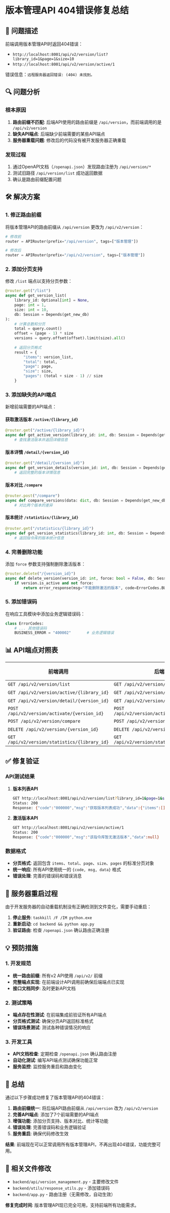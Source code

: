 # 版本管理API 404错误修复总结

## 🚨 问题描述

前端调用版本管理API时返回404错误：
- `http://localhost:8001/api/v2/version/list?library_id=1&page=1&size=10` 
- `http://localhost:8001/api/v2/version/active/1`

错误信息：`远程服务器返回错误: (404) 未找到。`

## 🔍 问题分析

### 根本原因
1. **路由前缀不匹配**: 后端API使用的路由前缀是 `/api/version`，而前端调用的是 `/api/v2/version`
2. **缺失API端点**: 后端缺少前端需要的某些API端点
3. **服务器重载问题**: 修改后的代码没有被开发服务器正确重载

### 发现过程
1. 通过OpenAPI文档（`/openapi.json`）发现路由注册为 `/api/version/*`
2. 测试旧路径 `/api/version/list` 成功返回数据
3. 确认是路由前缀配置问题

## 🛠️ 解决方案

### 1. 修正路由前缀
将版本管理API的路由前缀从 `/api/version` 更改为 `/api/v2/version`：

```python
# 修改前
router = APIRouter(prefix="/api/version", tags=["版本管理"])

# 修改后  
router = APIRouter(prefix="/api/v2/version", tags=["版本管理"])
```

### 2. 添加分页支持
修改 `/list` 端点以支持分页参数：

```python
@router.get("/list")
async def get_version_list(
    library_id: Optional[int] = None,
    page: int = 1,
    size: int = 10,
    db: Session = Depends(get_new_db)
):
    # 计算总数和分页
    total = query.count()
    offset = (page - 1) * size
    versions = query.offset(offset).limit(size).all()
    
    # 返回分页格式
    result = {
        "items": version_list,
        "total": total,
        "page": page,
        "size": size,
        "pages": (total + size - 1) // size
    }
```

### 3. 添加缺失的API端点
新增前端需要的API端点：

#### 获取激活版本 `/active/{library_id}`
```python
@router.get("/active/{library_id}")
async def get_active_version(library_id: int, db: Session = Depends(get_new_db)):
    # 查找激活版本并返回详细信息
```

#### 版本详情 `/detail/{version_id}`
```python
@router.get("/detail/{version_id}")
async def get_version_details(version_id: int, db: Session = Depends(get_new_db)):
    # 返回完整的版本详情信息
```

#### 版本对比 `/compare`
```python
@router.post("/compare")
async def compare_versions(data: dict, db: Session = Depends(get_new_db)):
    # 对比两个版本的差异
```

#### 版本统计 `/statistics/{library_id}`
```python
@router.get("/statistics/{library_id}")
async def get_version_statistics(library_id: int, db: Session = Depends(get_new_db)):
    # 返回指令库的版本统计信息
```

### 4. 完善删除功能
添加 `force` 参数支持强制删除激活版本：

```python
@router.delete("/{version_id}")
async def delete_version(version_id: int, force: bool = False, db: Session = Depends(get_new_db)):
    if version.is_active and not force:
        return error_response(msg="不能删除激活的版本", code=ErrorCodes.BUSINESS_ERROR)
```

### 5. 添加错误码
在响应工具模块中添加业务逻辑错误码：

```python
class ErrorCodes:
    # ... 其他错误码
    BUSINESS_ERROR = "400002"       # 业务逻辑错误
```

## 📊 API端点对照表

| 前端调用                                    | 后端实现                                | 状态 |
|-------------------------------------------|---------------------------------------|------|
| `GET /api/v2/version/list`                | `GET /api/v2/version/list`             | ✅   |
| `GET /api/v2/version/active/{library_id}` | `GET /api/v2/version/active/{library_id}` | ✅   |
| `GET /api/v2/version/detail/{version_id}` | `GET /api/v2/version/detail/{version_id}` | ✅   |
| `POST /api/v2/version/activate/{version_id}` | `POST /api/v2/version/activate/{version_id}` | ✅   |
| `POST /api/v2/version/compare`            | `POST /api/v2/version/compare`         | ✅   |
| `DELETE /api/v2/version/{version_id}`     | `DELETE /api/v2/version/{version_id}`  | ✅   |
| `GET /api/v2/version/statistics/{library_id}` | `GET /api/v2/version/statistics/{library_id}` | ✅   |

## ✅ 修复验证

### API测试结果

1. **版本列表API**
   ```bash
   GET http://localhost:8001/api/v2/version/list?library_id=1&page=1&size=10
   Status: 200
   Response: {"code":"000000","msg":"获取版本列表成功","data":{"items":[],"total":0,"page":1,"size":10,"pages":0}}
   ```

2. **激活版本API**
   ```bash
   GET http://localhost:8001/api/v2/version/active/1
   Status: 200  
   Response: {"code":"000000","msg":"该指令库暂无激活版本","data":null}
   ```

### 数据格式
- **分页格式**: 返回包含 `items`、`total`、`page`、`size`、`pages` 的标准分页对象
- **统一响应**: 所有API使用统一的 `{code, msg, data}` 格式
- **错误处理**: 完善的错误码和错误消息

## 🔧 服务器重启过程

由于开发服务器的自动重载机制没有正确检测到文件变化，需要手动重启：

1. **停止服务**: `taskkill /F /IM python.exe`
2. **重新启动**: `cd backend && python app.py`
3. **验证路由**: 检查 `/openapi.json` 确认路由正确注册

## 💡 预防措施

### 1. 开发规范
- **统一路由前缀**: 所有v2 API使用 `/api/v2/` 前缀
- **完整端点实现**: 在前端设计API调用前确保后端端点已实现
- **接口文档同步**: 及时更新API文档

### 2. 测试策略
- **端点存在性测试**: 在前端集成前验证所有API端点
- **分页格式测试**: 确保分页API返回标准格式
- **错误场景测试**: 测试各种错误情况的响应

### 3. 开发工具
- **API文档检查**: 定期检查 `/openapi.json` 确认路由注册
- **自动化测试**: 编写API端点测试确保功能正常
- **服务监控**: 监控服务重启和路由变化

## 🎯 总结

通过以下步骤成功修复了版本管理API的404错误：

1. **路由前缀统一**: 将后端API路由前缀从 `/api/version` 改为 `/api/v2/version`
2. **完善API端点**: 添加了7个前端需要的API端点
3. **增强功能**: 添加分页支持、版本对比、统计等功能
4. **错误处理**: 完善错误码和业务逻辑验证
5. **服务重启**: 确保代码修改生效

**结果**: 前端现在可以正常调用所有版本管理API，不再出现404错误，功能完整可用。

## 📝 相关文件修改

- `backend/api/version_management.py` - 主要修改文件
- `backend/utils/response_utils.py` - 添加错误码
- `backend/app.py` - 路由注册（无需修改，自动生效）

**修复完成时间**: 版本管理API现已完全可用，支持前端所有功能需求。 